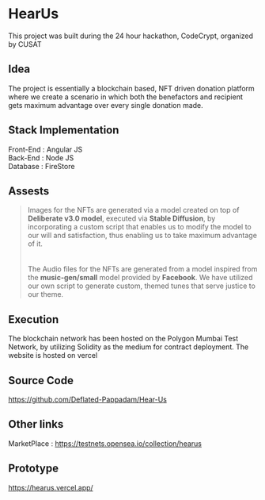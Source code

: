 # HearUs

This project was built during the 24 hour hackathon, CodeCrypt, organized by CUSAT

## Idea

The project is essentially a blockchain based, NFT driven donation platform where we create a scenario in which both the benefactors and recipient gets maximum advantage over every single donation made.

## Stack Implementation

Front-End  : Angular JS <br />
Back-End   : Node JS <br />
Database   : FireStore <br />

## Assests

> Images for the NFTs are generated via a model created on top of **Deliberate v3.0 model**, executed via **Stable Diffusion**, by incorporating a custom script that enables us to modify the model to our will and satisfaction, thus enabling us to take maximum advantage of it. <br /><br /><br />
> The Audio files for the NFTs are generated from a model inspired from the **music-gen/small** model provided by **Facebook**. We have utilized our own script to generate custom, themed tunes that serve justice to our theme.

## Execution 

The blockchain network has been hosted on the Polygon Mumbai Test Network, by utilizing Solidity as the medium for contract deployment.
The website is hosted on vercel

## Source Code 

https://github.com/Deflated-Pappadam/Hear-Us 

## Other links 

MarketPlace : https://testnets.opensea.io/collection/hearus

## Prototype

https://hearus.vercel.app/

